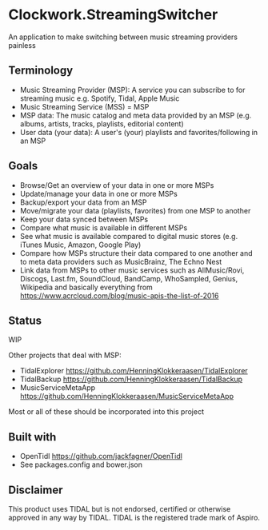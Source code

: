 # Clockwork.StreamingSwitcher
An application to make switching between music streaming providers painless

## Terminology

* Music Streaming Provider (MSP): A service you can subscribe to for streaming music e.g. Spotify, Tidal, Apple Music
* Music Streaming Service (MSS) = MSP
* MSP data: The music catalog and meta data provided by an MSP (e.g. albums, artists, tracks, playlists, editorial content)
* User data (your data): A user's (your) playlists and favorites/following in an MSP

## Goals

* Browse/Get an overview of your data in one or more MSPs
* Update/manage your data in one or more MSPs
* Backup/export your data from an MSP
* Move/migrate your data (playlists, favorites) from one MSP to another
* Keep your data synced between MSPs
* Compare what music is available in different MSPs
* See what music is available compared to digital music stores (e.g. iTunes Music, Amazon, Google Play)
* Compare how MSPs structure their data compared to one another and to meta data providers such as MusicBrainz, The Echno Nest
* Link data from MSPs to other music services such as AllMusic/Rovi, Discogs, Last.fm, SoundCloud, BandCamp, WhoSampled, Genius, Wikipedia and basically everything from https://www.acrcloud.com/blog/music-apis-the-list-of-2016

## Status

WIP

Other projects that deal with MSP:

* TidalExplorer https://github.com/HenningKlokkeraasen/TidalExplorer
* TidalBackup https://github.com/HenningKlokkeraasen/TidalBackup
* MusicServiceMetaApp https://github.com/HenningKlokkeraasen/MusicServiceMetaApp

Most or all of these should be incorporated into this project

## Built with

* OpenTidl https://github.com/jackfagner/OpenTidl
* See packages.config and bower.json

## Disclaimer
This product uses TIDAL but is not endorsed, certified or otherwise approved in any way by TIDAL. TIDAL is the registered trade mark of Aspiro.